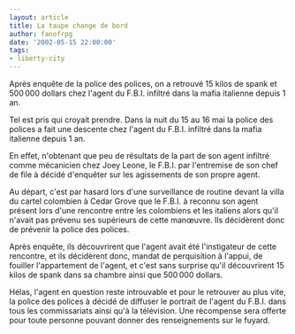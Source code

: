 ```yaml
---
layout: article
title: La taupe change de bord
author: fanofrpg
date: '2002-05-15 22:00:00'
tags:
- liberty-city
---
```


Après enquête de la police des polices, on a retrouvé 15 kilos de spank et 500 000 dollars chez l'agent du F.B.I. infiltré dans la mafia italienne depuis 1 an.

Tel est pris qui croyait prendre. Dans la nuit du 15 au 16 mai la police des polices a fait une descente chez l'agent du F.B.I. infiltré dans la mafia italienne depuis 1 an.

En effet, n'obtenant que peu de résultats de la part de son agent infiltré comme mécanicien chez Joey Leone, le F.B.I. par l'entremise de son chef de file à décidé d'enquêter sur les agissements de son propre agent.

Au départ, c'est par hasard lors d'une surveillance de routine devant la villa du cartel colombien à Cedar Grove que le F.B.I. à reconnu son agent présent lors d'une rencontre entre les colombiens et les italiens alors qu'il n'avait pas prévenu ses supérieurs de cette manœuvre. Ils décidèrent donc de prévenir la police des polices.

Après enquête, ils découvrirent que l'agent avait été l'instigateur de cette rencontre, et ils décidèrent donc, mandat de perquisition à l'appui, de fouiller l'appartement de l'agent, et c'est sans surprise qu'il découvrirent 15 kilos de spank dans sa chambre ainsi que 500 000 dollars.

Hélas, l'agent en question reste introuvable et pour le retrouver au plus vite, la police des polices à décidé de diffuser le portrait de l'agent du F.B.I. dans tous les commissariats ainsi qu'à la télévision. Une récompense sera offerte pour toute personne pouvant donner des renseignements sur le fuyard.